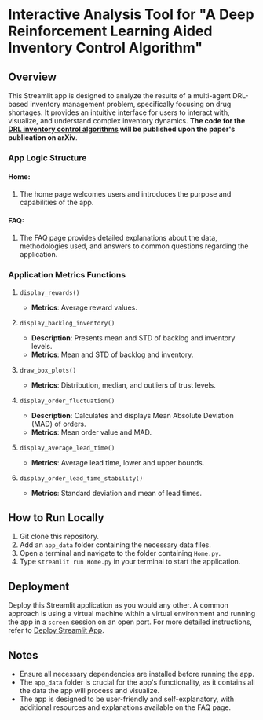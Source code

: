 # Interactive Analysis Tool for "A Deep Reinforcement Learning Aided Inventory Control Algorithm"

## Overview
This Streamlit app is designed to analyze the results of a multi-agent DRL-based inventory management problem, specifically focusing on drug shortages. It provides an intuitive interface for users to interact with, visualize, and understand complex inventory dynamics. **The code for the [DRL inventory control algorithms](https://github.com/zohrehraziei/DRL_InventoryManagement.git) will be published upon the paper's publication on arXiv**.

### App Logic Structure

#### Home:
1) The home page welcomes users and introduces the purpose and capabilities of the app.

#### FAQ:
1) The FAQ page provides detailed explanations about the data, methodologies used, and answers to common questions regarding the application.

### Application Metrics Functions

1. `display_rewards()`
   - **Metrics**: Average reward values.

2. `display_backlog_inventory()`
   - **Description**: Presents mean and STD of backlog and inventory levels.
   - **Metrics**: Mean and STD of backlog and inventory.

3. `draw_box_plots()`
   - **Metrics**: Distribution, median, and outliers of trust levels.

4. `display_order_fluctuation()`
   - **Description**: Calculates and displays Mean Absolute Deviation (MAD) of orders.
   - **Metrics**: Mean order value and MAD.

5. `display_average_lead_time()`
   - **Metrics**: Average lead time, lower and upper bounds.

6. `display_order_lead_time_stability()`
   - **Metrics**: Standard deviation and mean of lead times.

## How to Run Locally
1) Git clone this repository.
2) Add an `app_data` folder containing the necessary data files.
3) Open a terminal and navigate to the folder containing `Home.py`.
4) Type `streamlit run Home.py` in your terminal to start the application.

## Deployment
Deploy this Streamlit application as you would any other. A common approach is using a virtual machine within a virtual environment and running the app in a `screen` session on an open port. For more detailed instructions, refer to [Deploy Streamlit App](https://docs.streamlit.io/streamlit-community-cloud/get-started/deploy-an-app).

## Notes
- Ensure all necessary dependencies are installed before running the app.
- The `app_data` folder is crucial for the app's functionality, as it contains all the data the app will process and visualize.
- The app is designed to be user-friendly and self-explanatory, with additional resources and explanations available on the FAQ page.
